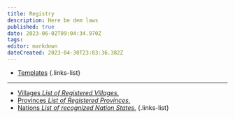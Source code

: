 ```yaml
---
title: Registry
description: Here be dem laws
published: true
date: 2023-06-02T09:04:34.970Z
tags: 
editor: markdown
dateCreated: 2023-04-30T23:03:36.382Z
---
```


- [Templates](/registry/template)
{.links-list}

---
- [Villages *List of Registered Villages.*](/registry/village)
- [Provinces *List of Registered Provinces.*](/registry/province)
- [Nations *List of recognized Nation States.*](/registry/nation)
{.links-list}